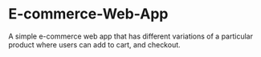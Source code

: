 # E-commerce-Web-App
A simple e-commerce web app that has different variations of a particular product where users can add to cart, and checkout.
